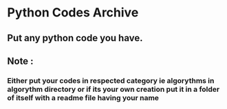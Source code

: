 # Python Codes Archive

## Put any python code you have.

## Note :
### Either put your codes in respected category ie algorythms in algorythm directory or if its your own creation put it in a folder of itself with a readme file having your name